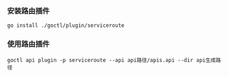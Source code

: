 ### 安装路由插件
```
go install ./goctl/plugin/serviceroute
```

### 使用路由插件
```
goctl api plugin -p serviceroute --api api路径/apis.api --dir api生成路径
```